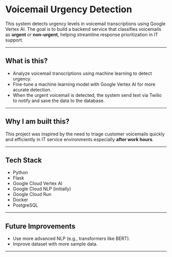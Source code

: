 # Voicemail Urgency Detection

This system detects urgency levels in voicemail transcriptions using Google Vertex AI. The goal is to build a backend service that classifies voicemails as **urgent** or **non-urgent**, helping streamline response prioritization in IT support.

---

## What is this?

- Analyze voicemail transcriptions using machine learning to detect urgency.
- Fine-tune a machine learning model with Google Vertex AI for more acurate detection.
- When the urgent voicemail is detected, the system send text via Twilio to notify and save the data to the database.

---

## Why I am built this?

This project was inspired by the need to triage customer voicemails quickly and efficiently in IT service environments especially **after work hours**.

---

## Tech Stack

- Python
- Flask
- Google Cloud Vertex AI
- Google Cloud NLP (initially)
- Google Cloud Run
- Docker
- PostgreSQL

---

## Future Improvements

- Use more advanced NLP (e.g., transformers like BERT).
- Improve dataset with more sample data.

---





